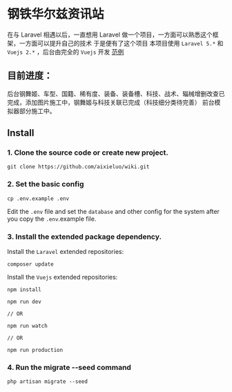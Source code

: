 # 钢铁华尔兹资讯站

在与 Laravel 相遇以后，一直想用 Laravel 做一个项目，一方面可以熟悉这个框架，一方面可以提升自己的技术
于是便有了这个项目
本项目使用 `Laravel 5.*` 和 `Vuejs 2.*` ，后台由完全的 `Vuejs` 开发
[范例](http://wiki.aixieluo.com)

## 目前进度：
后台钢舞姬、车型、国籍、稀有度、装备、装备槽、科技、战术、辎械增删改查已完成，添加图片施工中，钢舞姬与科技关联已完成（科技细分类待完善）
前台模拟器部分施工中。

## Install

### 1. Clone the source code or create new project.
	
```
git clone https://github.com/aixieluo/wiki.git
```
	
### 2. Set the basic config
	
```
cp .env.example .env
```
	
Edit the `.env` file and set the `database` and other config for the system after you copy the `.env`.example file.
	
### 3. Install the extended package dependency.
	
Install the `Laravel` extended repositories: 
	
```
composer update
```
	
Install the `Vuejs` extended repositories: 
	
```
npm install
```
	
```
npm run dev

// OR

npm run watch

// OR

npm run production
```

### 4. Run the migrate --seed command

```
php artisan migrate --seed
```